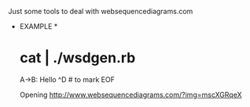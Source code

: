 Just some tools to deal with websequencediagrams.com

* EXAMPLE *
  # cat | ./wsdgen.rb 
  A->B: Hello
  ^D # to mark EOF

  Opening http://www.websequencediagrams.com/?img=mscXGRqeX



